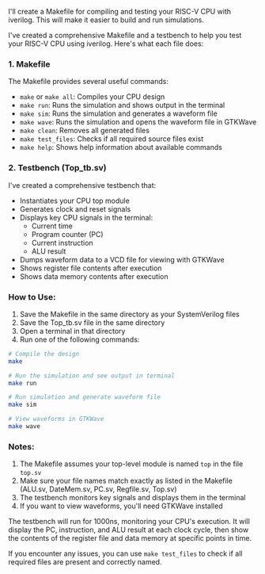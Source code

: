 I'll create a Makefile for compiling and testing your RISC-V CPU with iverilog. This will make it easier to build and run simulations.

I've created a comprehensive Makefile and a testbench to help you test your RISC-V CPU using iverilog. Here's what each file does:

### 1. Makefile

The Makefile provides several useful commands:

- `make` or `make all`: Compiles your CPU design
- `make run`: Runs the simulation and shows output in the terminal
- `make sim`: Runs the simulation and generates a waveform file
- `make wave`: Runs the simulation and opens the waveform file in GTKWave
- `make clean`: Removes all generated files
- `make test_files`: Checks if all required source files exist
- `make help`: Shows help information about available commands

### 2. Testbench (Top_tb.sv)

I've created a comprehensive testbench that:

- Instantiates your CPU top module
- Generates clock and reset signals
- Displays key CPU signals in the terminal:
  - Current time
  - Program counter (PC)
  - Current instruction
  - ALU result
- Dumps waveform data to a VCD file for viewing with GTKWave
- Shows register file contents after execution
- Shows data memory contents after execution

### How to Use:

1. Save the Makefile in the same directory as your SystemVerilog files
2. Save the Top_tb.sv file in the same directory
3. Open a terminal in that directory
4. Run one of the following commands:

```bash
# Compile the design
make

# Run the simulation and see output in terminal
make run

# Run simulation and generate waveform file
make sim

# View waveforms in GTKWave
make wave
```

### Notes:

1. The Makefile assumes your top-level module is named `top` in the file `top.sv`
2. Make sure your file names match exactly as listed in the Makefile (ALU.sv, DateMem.sv, PC.sv, Regfile.sv, Top.sv)
3. The testbench monitors key signals and displays them in the terminal
4. If you want to view waveforms, you'll need GTKWave installed

The testbench will run for 1000ns, monitoring your CPU's execution. It will display the PC, instruction, and ALU result at each clock cycle, then show the contents of the register file and data memory at specific points in time.

If you encounter any issues, you can use `make test_files` to check if all required files are present and correctly named.